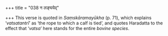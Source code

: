 +++
title = "038 न लङ्घयेद्"

+++
This verse is quoted in *Saṃskāramayūkha* (p. 71), which explains
‘*vatsatantrī*’ as ‘the rope to which a calf is tied’, and quotes
Haradatta to the effect that ‘*vatsa*’ here stands for the entire
*bovine species*.


